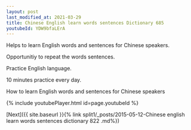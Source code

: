 ```yaml
---
layout: post
last_modified_at: 2021-03-29
title: Chinese English learn words sentences Dictionary 685 
youtubeId: YDW9bfaLErA
---
```

 
 
Helps to learn English words and sentences for Chinese speakers.

Opportunitiy to repeat the words sentences. 

Practice English language. 
 
10 minutes practice every day. 
 
How to learn English words and sentences for Chinese speakers 
 
{% include youtubePlayer.html id=page.youtubeId %}
 
 
[Next]({{ site.baseurl }}{% link  split1/_posts/2015-05-12-Chinese english learn words sentences dictionary 822 .md%})
 
